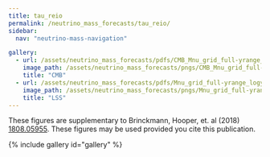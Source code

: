 ```yaml
---
title: tau_reio
permalink: /neutrino_mass_forecasts/tau_reio/
sidebar:
  nav: "neutrino-mass-navigation"

gallery:
  - url: /assets/neutrino_mass_forecasts/pdfs/CMB_Mnu_grid_full-yrange_logy_tau_reio.pdf
    image_path: /assets/neutrino_mass_forecasts/pngs/CMB_Mnu_grid_full-yrange_logy_tau_reio.png
    title: "CMB"
  - url: /assets/neutrino_mass_forecasts/pdfs/Mnu_grid_full-yrange_logy_tau_reio.pdf
    image_path: /assets/neutrino_mass_forecasts/pngs/Mnu_grid_full-yrange_logy_tau_reio.png
    title: "LSS"
---
```

These figures are supplementary to Brinckmann, Hooper, et. al (2018) [1808.05955](https://arxiv.org/abs/1808.05955). These figures may be used provided you cite this publication.

{% include gallery id="gallery" %}
